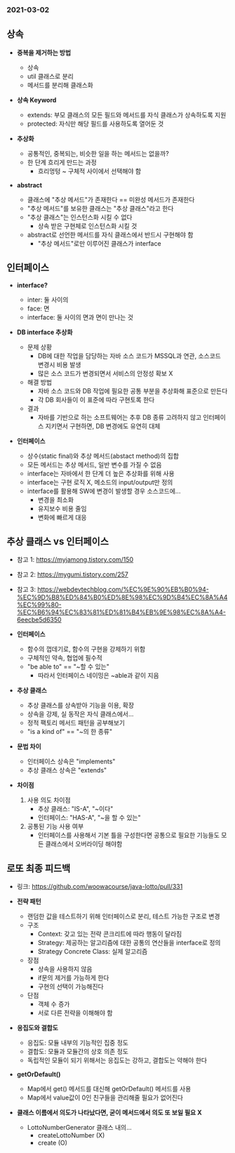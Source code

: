 ### 2021-03-02

## 상속
- __중복을 제거하는 방법__
    - 상속
    - util 클래스로 분리
    - 메서드를 분리해 클래스화
    
- __상속 Keyword__
    - extends: 부모 클래스의 모든 필드와 메서드를 자식 클래스가 상속하도록 지원
    - protected: 자식만 해당 필드를 사용하도록 열어둔 것
    
- __추상화__
    - 공통적인, 중복되는, 비슷한 일을 하는 메서드는 없을까?
    - 한 단계 흐리게 만드는 과정
        - 흐리멍텅 ~ 구체적 사이에서 선택해야 함

- __abstract__
    - 클래스에 "추상 메서드"가 존재한다 == 미완성 메서드가 존재한다
    - "추상 메서드"를 보유한 클래스는 "추상 클래스"라고 한다
    - "추상 클래스"는 인스턴스화 시킬 수 없다
        - 상속 받은 구현체로 인스턴스화 시킬 것
    - abstract로 선언한 메서드를 자식 클래스에서 반드시 구현해야 함
        - "추상 메서드"로만 이루어진 클래스가 interface

## 인터페이스
- __interface?__
    - inter: 둘 사이의
    - face: 면
    - interface: 둘 사이의 면과 면이 만나는 것

- __DB interface 추상화__
    - 문제 상황
        - DB에 대한 작업을 담당하는 자바 소스 코드가 MSSQL과 연관, 소스코드 변경시 비용 발생
        - 많은 소스 코드가 변경되면서 서비스의 안정성 확보 X
    - 해결 방법
        - 자바 소스 코드와 DB 작업에 필요한 공통 부분을 추상화해 표준으로 만든다
        - 각 DB 회사들이 이 표준에 따라 구현토록 한다
    - 결과    
        - 자바를 기반으로 하는 소프트웨어는 추후 DB 종류 고려하지 않고 인터페이스 지키면서 구현하면, DB 변경에도 유연히 대체

- __인터페이스__
    - 상수(static final)와 추상 메서드(abstact method)의 집합
    - 모든 메서드는 추상 메서드, 일반 변수를 가질 수 없음
    - interface는 자바에서 한 단계 더 높은 추상화를 위해 사용
    - interface는 구현 로직 X, 메소드의 input/output만 정의
    - interface를 활용해 SW에 변경이 발생할 경우 소스코드에...
        - 변경을 최소화
        - 유지보수 비용 줄임
        - 변화에 빠르게 대응

## 추상 클래스 vs 인터페이스
- 참고 1: https://myjamong.tistory.com/150
- 참고 2: https://mygumi.tistory.com/257
- 참고 3: https://webdevtechblog.com/%EC%9E%90%EB%B0%94-%EC%9D%B8%ED%84%B0%ED%8E%98%EC%9D%B4%EC%8A%A4%EC%99%80-%EC%B6%94%EC%83%81%ED%81%B4%EB%9E%98%EC%8A%A4-6eecbe5d6350

- __인터페이스__
    - 함수의 껍데기로, 함수의 구현을 강제하기 위함
    - 구체적인 약속, 협업에 필수적
    - "be able to" == "~할 수 있는"
        - 따라서 인터페이스 네이밍은 ~able과 같이 지음
    
- __추상 클래스__ 
    - 추상 클래스를 상속받아 기능을 이용, 확장
    - 상속을 강제, 실 동작은 자식 클래스에서...
    - 정적 팩토리 메서드 패턴을 공부해보기
    - "is a kind of" == "~의 한 종류"

- __문법 차이__
    - 인터페이스 상속은 "implements"
    - 추상 클래스 상속은 "extends"

- __차이점__
    1. 사용 의도 차이점
        - 추상 클래스: "IS-A", "~이다"
        - 인터페이스: "HAS-A", "~을 할 수 있는"
    2. 공통된 기능 사용 여부
        - 인터페이스를 사용해서 기본 틀을 구성한다면 공통으로 필요한 기능들도 모든 클래스에서 오버라이딩 해야함

## 로또 최종 피드백
- 링크: https://github.com/woowacourse/java-lotto/pull/331

- __전략 패턴__
    - 랜덤한 값을 테스트하기 위해 인터페이스로 분리, 테스트 가능한 구조로 변경
    - 구조
        - Context: 갖고 있는 전략 콘크리트에 따라 행동이 달라짐
        - Strategy: 제공하는 알고리즘에 대한 공통의 연산들을 interface로 정의
        - Strategy Concrete Class: 실제 알고리즘
    - 장점
        - 상속을 사용하지 않음
        - if문의 제거를 가능하게 한다
        - 구현의 선택이 가능해진다
    - 단점
        - 객체 수 증가
        - 서로 다른 전략을 이해해야 함
        
- __응집도와 결합도__
    - 응집도: 모듈 내부의 기능적인 집중 정도
    - 결합도: 모듈과 모듈간의 상호 의존 정도
    - 독립적인 모듈이 되기 위해서는 응집도는 강하고, 결합도는 약해야 한다

- __getOrDefault()__
    - Map에서 get() 메서드를 대신해 getOrDefault() 메서드를 사용
    - Map에서 value값이 0인 친구들을 관리해줄 필요가 없어진다
    
- __클래스 이름에서 의도가 나타났다면, 굳이 메서드에서 의도 또 보일 필요 X__
    - LottoNumberGenerator 클래스 내의...
        - createLottoNumber (X) 
        - create (O)